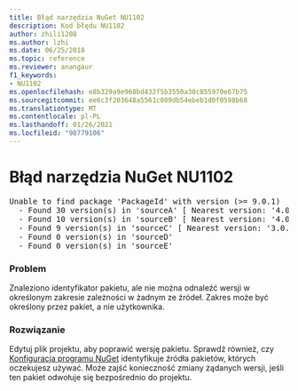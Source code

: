 ```yaml
---
title: Błąd narzędzia NuGet NU1102
description: Kod błędu NU1102
author: zhili1208
ms.author: lzhi
ms.date: 06/25/2018
ms.topic: reference
ms.reviewer: anangaur
f1_keywords:
- NU1102
ms.openlocfilehash: e8b329a9e968bd432f5b3550a30c855970e67b75
ms.sourcegitcommit: ee6c3f203648a5561c809db54ebeb1d0f0598b68
ms.translationtype: MT
ms.contentlocale: pl-PL
ms.lasthandoff: 01/26/2021
ms.locfileid: "98779106"
---
```

# <a name="nuget-error-nu1102"></a>Błąd narzędzia NuGet NU1102

<pre>Unable to find package 'PackageId' with version (>= 9.0.1)<br/>  - Found 30 version(s) in 'sourceA' [ Nearest version: '4.0.0' ]<br/>  - Found 10 version(s) in 'sourceB' [ Nearest version: '4.0.0-rc-2129' ]<br/>  - Found 9 version(s) in 'sourceC' [ Nearest version: '3.0.0-beta-00032' ]<br/>  - Found 0 version(s) in 'sourceD'<br/>  - Found 0 version(s) in 'sourceE'</pre>

### <a name="issue"></a>Problem
Znaleziono identyfikator pakietu, ale nie można odnaleźć wersji w określonym zakresie zależności w żadnym ze źródeł. Zakres może być określony przez pakiet, a nie użytkownika.

### <a name="solution"></a>Rozwiązanie
Edytuj plik projektu, aby poprawić wersję pakietu. Sprawdź również, czy [Konfiguracja programu NuGet](../../consume-packages/Configuring-NuGet-Behavior.md) identyfikuje źródła pakietów, których oczekujesz używać. Może zajść konieczność zmiany żądanych wersji, jeśli ten pakiet odwołuje się bezpośrednio do projektu.
